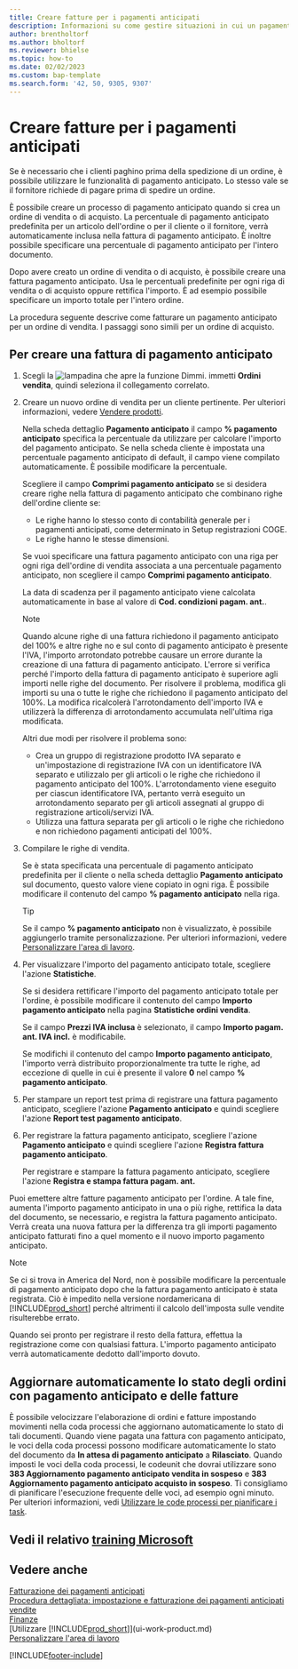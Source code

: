 ```yaml
---
title: Creare fatture per i pagamenti anticipati
description: Informazioni su come gestire situazioni in cui un pagamento anticipato viene richiesto da te o dal fornitore. Usa le percentuali predefinite per ogni riga di vendita o di acquisto oppure rettifica l'importo come necessario.
author: brentholtorf
ms.author: bholtorf
ms.reviewer: bhielse
ms.topic: how-to
ms.date: 02/02/2023
ms.custom: bap-template
ms.search.form: '42, 50, 9305, 9307'
---
```

# <a name="create-prepayment-invoices"></a><a name="create-prepayment-invoices"></a>Creare fatture per i pagamenti anticipati

Se è necessario che i clienti paghino prima della spedizione di un ordine, è possibile utilizzare le funzionalità di pagamento anticipato. Lo stesso vale se il fornitore richiede di pagare prima di spedire un ordine.  

È possibile creare un processo di pagamento anticipato quando si crea un ordine di vendita o di acquisto. La percentuale di pagamento anticipato predefinita per un articolo dell'ordine o per il cliente o il fornitore, verrà automaticamente inclusa nella fattura di pagamento anticipato. È inoltre possibile specificare una percentuale di pagamento anticipato per l'intero documento.

Dopo avere creato un ordine di vendita o di acquisto, è possibile creare una fattura pagamento anticipato. Usa le percentuali predefinite per ogni riga di vendita o di acquisto oppure rettifica l'importo. È ad esempio possibile specificare un importo totale per l'intero ordine.  

La procedura seguente descrive come fatturare un pagamento anticipato per un ordine di vendita. I passaggi sono simili per un ordine di acquisto.  

## <a name="to-create-a-prepayment-invoice"></a><a name="to-create-a-prepayment-invoice"></a>Per creare una fattura di pagamento anticipato

1. Scegli la ![lampadina che apre la funzione Dimmi.](media/ui-search/search_small.png "Dimmi cosa vuoi fare") immetti **Ordini vendita**, quindi seleziona il collegamento correlato.  
2. Creare un nuovo ordine di vendita per un cliente pertinente. Per ulteriori informazioni, vedere [Vendere prodotti](sales-how-sell-products.md).  

    Nella scheda dettaglio **Pagamento anticipato** il campo **% pagamento anticipato** specifica la percentuale da utilizzare per calcolare l'importo del pagamento anticipato. Se nella scheda cliente è impostata una percentuale pagamento anticipato di default, il campo viene compilato automaticamente. È possibile modificare la percentuale. <!--This percentage is applied to lines where the item on that line does not already specify a prepayment percentage. The prepayment percentage is only copied from the header to lines that do not copy the default prepayment percentage from the item.-->  

    Scegliere il campo **Comprimi pagamento anticipato** se si desidera creare righe nella fattura di pagamento anticipato che combinano righe dell'ordine cliente se:  

    - Le righe hanno lo stesso conto di contabilità generale per i pagamenti anticipati, come determinato in Setup registrazioni COGE.  
    - Le righe hanno le stesse dimensioni.  

    Se vuoi specificare una fattura pagamento anticipato con una riga per ogni riga dell'ordine di vendita associata a una percentuale pagamento anticipato, non scegliere il campo **Comprimi pagamento anticipato**.  

    La data di scadenza per il pagamento anticipato viene calcolata automaticamente in base al valore di **Cod. condizioni pagam. ant.**.

    > [!NOTE]
    > Quando alcune righe di una fattura richiedono il pagamento anticipato del 100% e altre righe no e sul conto di pagamento anticipato è presente l'IVA, l'importo arrotondato potrebbe causare un errore durante la creazione di una fattura di pagamento anticipato. L'errore si verifica perché l'importo della fattura di pagamento anticipato è superiore agli importi nelle righe del documento. Per risolvere il problema, modifica gli importi su una o tutte le righe che richiedono il pagamento anticipato del 100%. La modifica ricalcolerà l'arrotondamento dell'importo IVA e utilizzerà la differenza di arrotondamento accumulata nell'ultima riga modificata.
    >
    > Altri due modi per risolvere il problema sono:
    >
    > * Crea un gruppo di registrazione prodotto IVA separato e un'impostazione di registrazione IVA con un identificatore IVA separato e utilizzalo per gli articoli o le righe che richiedono il pagamento anticipato del 100%. L'arrotondamento viene eseguito per ciascun identificatore IVA, pertanto verrà eseguito un arrotondamento separato per gli articoli assegnati al gruppo di registrazione articoli/servizi IVA.
    > * Utilizza una fattura separata per gli articoli o le righe che richiedono e non richiedono pagamenti anticipati del 100%.

3. Compilare le righe di vendita.  

    Se è stata specificata una percentuale di pagamento anticipato predefinita per il cliente o nella scheda dettaglio **Pagamento anticipato** sul documento, questo valore viene copiato in ogni riga. È possibile modificare il contenuto del campo **% pagamento anticipato** nella riga.  

    > [!TIP]
    > Se il campo **% pagamento anticipato** non è visualizzato, è possibile aggiungerlo tramite personalizzazione.  Per ulteriori informazioni, vedere [Personalizzare l'area di lavoro](ui-personalization-user.md).

4. Per visualizzare l'importo del pagamento anticipato totale, scegliere l'azione **Statistiche**.

    Se si desidera rettificare l'importo del pagamento anticipato totale per l'ordine, è possibile modificare il contenuto del campo **Importo pagamento anticipato** nella pagina **Statistiche ordini vendita**.  

    Se il campo **Prezzi IVA inclusa** è selezionato, il campo **Importo pagam. ant. IVA incl.** è modificabile.  

    Se modifichi il contenuto del campo **Importo pagamento anticipato**, l'importo verrà distribuito proporzionalmente tra tutte le righe, ad eccezione di quelle in cui è presente il valore **0** nel campo **% pagamento anticipato**.  

5. Per stampare un report test prima di registrare una fattura pagamento anticipato, scegliere l'azione **Pagamento anticipato** e quindi scegliere l'azione **Report test pagamento anticipato**.  
6. Per registrare la fattura pagamento anticipato, scegliere l'azione **Pagamento anticipato** e quindi scegliere l'azione **Registra fattura pagamento anticipato**.  

    Per registrare e stampare la fattura pagamento anticipato, scegliere l'azione **Registra e stampa fattura pagam. ant.**  

Puoi emettere altre fatture pagamento anticipato per l'ordine. A tale fine, aumenta l'importo pagamento anticipato in una o più righe, rettifica la data del documento, se necessario, e registra la fattura pagamento anticipato. Verrà creata una nuova fattura per la differenza tra gli importi pagamento anticipato fatturati fino a quel momento e il nuovo importo pagamento anticipato.  

> [!NOTE]  
> Se ci si trova in America del Nord, non è possibile modificare la percentuale di pagamento anticipato dopo che la fattura pagamento anticipato è stata registrata. Ciò è impedito nella versione nordamericana di [!INCLUDE[prod_short](includes/prod_short.md)] perché altrimenti il calcolo dell'imposta sulle vendite risulterebbe errato.  

 Quando sei pronto per registrare il resto della fattura, effettua la registrazione come con qualsiasi fattura. L'importo pagamento anticipato verrà automaticamente dedotto dall'importo dovuto.  

## <a name="update-the-status-of-prepaid-orders-and-invoices-automatically"></a><a name="update-the-status-of-prepaid-orders-and-invoices-automatically"></a>Aggiornare automaticamente lo stato degli ordini con pagamento anticipato e delle fatture

È possibile velocizzare l'elaborazione di ordini e fatture impostando movimenti nella coda processi che aggiornano automaticamente lo stato di tali documenti. Quando viene pagata una fattura con pagamento anticipato, le voci della coda processi possono modificare automaticamente lo stato del documento da **In attesa di pagamento anticipato** a **Rilasciato**. Quando imposti le voci della coda processi, le codeunit che dovrai utilizzare sono **383 Aggiornamento pagamento anticipato vendita in sospeso** e **383 Aggiornamento pagamento anticipato acquisto in sospeso**. Ti consigliamo di pianificare l'esecuzione frequente delle voci, ad esempio ogni minuto. Per ulteriori informazioni, vedi [Utilizzare le code processi per pianificare i task](admin-job-queues-schedule-tasks.md).

## <a name="see-related-microsoft-training"></a><a name="see-related-microsoft-training"></a>Vedi il relativo [training Microsoft](/training/modules/prepayment-invoices-dynamics-365-business-central/)

## <a name="see-also"></a><a name="see-also"></a>Vedere anche

[Fatturazione dei pagamenti anticipati](finance-invoice-prepayments.md)  
[Procedura dettagliata: impostazione e fatturazione dei pagamenti anticipati vendite](walkthrough-setting-up-and-invoicing-sales-prepayments.md)  
[Finanze](finance.md)  
[Utilizzare [!INCLUDE[prod_short](includes/prod_short.md)]](ui-work-product.md)  
[Personalizzare l'area di lavoro](ui-personalization-user.md)  


[!INCLUDE[footer-include](includes/footer-banner.md)]
